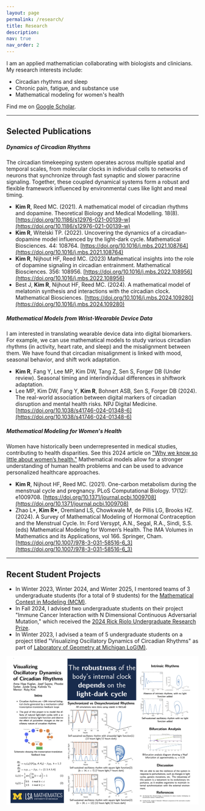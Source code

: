 ```yaml
---
layout: page
permalink: /research/
title: Research
description: 
nav: true
nav_order: 2
---
```


I am an applied mathematician collaborating with biologists and clinicians. My research interests include: 

- Circadian rhythms and sleep
- Chronic pain, fatigue, and substance use
- Mathematical modeling for women's health

Find me on [Google Scholar](https://scholar.google.com/citations?user=M3-eR7sAAAAJ&hl=en).

---

## Selected Publications

##### Dynamics of Circadian Rhythms

The circadian timekeeping system operates across multiple spatial and temporal scales, from molecular clocks in individual cells to networks of neurons that synchronize through fast synaptic and slower paracrine signaling. Together, these coupled dynamical systems form a robust and flexible framework influenced by environmental cues like light and meal timing.

* **Kim R**, Reed MC. (2021). A mathematical model of circadian rhythms and dopamine. Theoretical Biology and Medical Modelling. 18(8). [https://doi.org/10.1186/s12976-021-00139-w](https://doi.org/10.1186/s12976-021-00139-w)
* **Kim R**, Witelski TP. (2022). Uncovering the dynamics of a circadian-dopamine model influenced by the light-dark cycle. Mathematical Biosciences. 44: 108764. [https://doi.org/10.1016/j.mbs.2021.108764](https://doi.org/10.1016/j.mbs.2021.108764)
* **Kim R**, Nijhout HF, Reed MC. (2023) Mathematical insights into the role of dopamine signaling in circadian entrainment. Mathematical Biosciences. 356: 108956. [https://doi.org/10.1016/j.mbs.2022.108956](https://doi.org/10.1016/j.mbs.2022.108956)
* Best J, **Kim R**, Nijhout HF, Reed MC. (2024). A mathematical model of melatonin synthesis and interactions with the circadian clock. Mathematical Biosciences. [https://doi.org/10.1016/j.mbs.2024.109280](https://doi.org/10.1016/j.mbs.2024.109280)

##### Mathematical Models from Wrist-Wearable Device Data

I am interested in translating wearable device data into digital biomarkers. For example, we can use mathematical models to study various circadian rhythms (in activity, heart rate, and sleep) and the misalignment between them. We have found that circadian misalignment is linked with mood, seasonal behavior, and shift work adaptation.

* **Kim R**, Fang Y, Lee MP, Kim DW, Tang Z, Sen S, Forger DB (Under review). Seasonal timing and interindividual differences in shiftwork adaptation.
* Lee MP, Kim DW, Fang Y, **Kim R**, Bohnert ASB, Sen S, Forger DB (2024). The real-world association between digital markers of circadian disruption and mental health risks. NPJ Digital Medicine. [https://doi.org/10.1038/s41746-024-01348-6](https://doi.org/10.1038/s41746-024-01348-6)

##### Mathematical Modeling for Women's Health

Women have historically been underrepresented in medical studies, contributing to health disparities. See this 2024 article on ["Why we know so little about women’s health."](https://www.aamc.org/news/why-we-know-so-little-about-women-s-health) Mathematical models allow for a stronger understanding of human health problems and can be used to advance personalized healthcare approaches.

* **Kim R**, Nijhout HF, Reed MC. (2021). One-carbon metabolism during the menstrual cycle and pregnancy. PLoS Computational Biology. 17(12): e1009708. [https://doi.org/10.1371/journal.pcbi.1009708](https://doi.org/10.1371/journal.pcbi.1009708)
* Zhao L\*, **Kim R\***, Oremland LS, Chowkwale M, de Pillis LG, Brooks HZ. (2024). A Survey of
Mathematical Modeling of Hormonal Contraception and the Menstrual Cycle. In: Ford Versypt, A.N., Segal, R.A., Sindi, S.S. (eds) Mathematical Modeling for Women’s Health. The IMA Volumes in Mathematics and its Applications, vol 166. Springer, Cham. [https://doi.org/10.1007/978-3-031-58516-6_3](https://doi.org/10.1007/978-3-031-58516-6_3)

---

## Recent Student Projects

- In Winter 2023, Winter 2024, and Winter 2025, I mentored teams of 3 undergraduate students (for a total of 9 students) for the [Mathematical Contest in Modeling (MCM)](https://www.comap.com/contests/mcm-icm).
- In Fall 2024, I advised two undergraduate students on their project "Immune Cancer Interaction with N Dimensional Continuous Adversarial Mutation," which received the [2024 Rick Riolo Undergraduate Research Prize](https://lsa.umich.edu/cscs/news-events/all-news/search-news/2024-rick-riolo-memorial-undergraduate-research-prize-award-reci.html).
- In Winter 2023, I advised a team of 5 undergraduate students on a project titled "Visualizing Oscillatory Dynamics of Circadian Rhythms" as part of [Laboratory of Geometry at Michigan LoG(M)](https://lsa.umich.edu/math/undergraduates/research-and-career-opportunities/research/LoGM.html).

<div style="text-align: center;">
  <img src="/assets/img/poster.jpg" alt="Student Poster" style="max-width: 100%; height: auto;">
</div>
